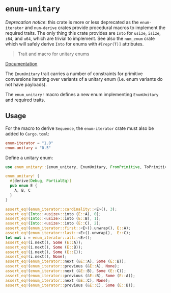 # `enum-unitary`

*Deprecation notice*: this crate is more or less deprecated as the
`enum-iterator` and `num-derive` crates provide procedural macros to implement
the required traits. The only thing this crate provides are `Into` for `usize`,
`isize`, `i64`, and `u64`, which are trivial to implement. See also the
`num_enum` crate which will safely derive `Into` for enums with `#[repr(T)]`
attributes.

> Trait and macro for unitary enums

[Documentation](https://docs.rs/enum-unitary)

The `EnumUnitary` trait carries a number of constraints for primitive
conversions iterating over variants of a unitary enum (i.e. enum variants do not
have payloads).

The `enum_unitary!` macro defines a new enum implementing `EnumUnitary` and
required traits.

## Usage

For the macro to derive `Sequence`, the `enum-iterator` crate must also be added
to `Cargo.toml`:
```toml
enum-iterator = "1.0"
enum-unitary = "0.5"
```

Define a unitary enum:
```rust
use enum_unitary::{enum_unitary, EnumUnitary, FromPrimitive, ToPrimitive};

enum_unitary! {
  #[derive(Debug, PartialEq)]
  pub enum E {
    A, B, C
  }
}

assert_eq!(enum_iterator::cardinality::<E>(), 3);
assert_eq!(Into::<usize>::into (E::A), 0);
assert_eq!(Into::<usize>::into (E::B), 1);
assert_eq!(Into::<usize>::into (E::C), 2);
assert_eq!(enum_iterator::first::<E>().unwrap(), E::A);
assert_eq!(enum_iterator::last::<E>().unwrap(),  E::C);
let mut i = enum_iterator::all::<E>();
assert_eq!(i.next(), Some (E::A));
assert_eq!(i.next(), Some (E::B));
assert_eq!(i.next(), Some (E::C));
assert_eq!(i.next(), None);
assert_eq!(enum_iterator::next (&E::A), Some (E::B));
assert_eq!(enum_iterator::previous (&E::A), None);
assert_eq!(enum_iterator::next (&E::B), Some (E::C));
assert_eq!(enum_iterator::previous (&E::B), Some (E::A));
assert_eq!(enum_iterator::next (&E::C), None);
assert_eq!(enum_iterator::previous (&E::C), Some (E::B));
```
